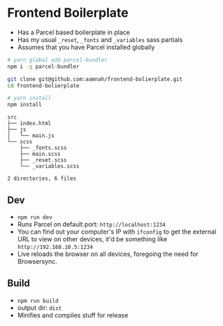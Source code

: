 # Frontend Boilerplate

- Has a Parcel based boilerplate in place
- Has my usual `_reset`, `_fonts` and `_variables` sass partials
- Assumes that you have Parcel installed globally

```bash
# yarn global add parcel-bundler
npm i -g parcel-bundler

git clone git@github.com:aamnah/frontend-bolierplate.git
cd frontend-bolierplate

# yarn install
npm install
```

```
src
├── index.html
├── js
│   └── main.js
└── scss
    ├── _fonts.scss
    ├── main.scss
    ├── _reset.scss
    └── _variables.scss

2 directories, 6 files
```

## Dev
- `npm run dev`
- Runs Parcel on default port: `http://localhost:1234`
- You can find out your computer's IP with `ifconfig` to get the external URL to view on other devices, it'd be something like `http://192.168.10.5:1234`
- Live reloads the browser on all devices, foregoing the need for Browsersync.

## Build
- `npm run build`
- output dir: `dist`
- Minifies and compiles stuff for release
